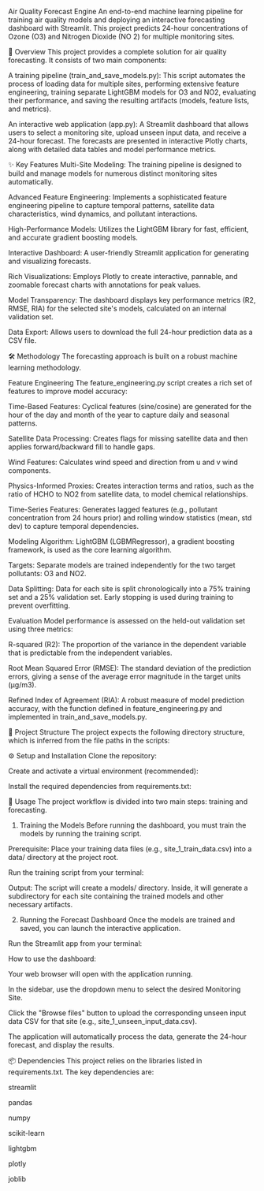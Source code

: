 Air Quality Forecast Engine
An end-to-end machine learning pipeline for training air quality models and deploying an interactive forecasting dashboard with Streamlit. This project predicts 24-hour concentrations of Ozone (O3) and Nitrogen Dioxide (NO 2) for multiple monitoring sites.

📖 Overview
This project provides a complete solution for air quality forecasting. It consists of two main components:

A training pipeline (train_and_save_models.py): This script automates the process of loading data for multiple sites, performing extensive feature engineering, training separate LightGBM models for O3 and NO2​, evaluating their performance, and saving the resulting artifacts (models, feature lists, and metrics).

An interactive web application (app.py): A Streamlit dashboard that allows users to select a monitoring site, upload unseen input data, and receive a 24-hour forecast. The forecasts are presented in interactive Plotly charts, along with detailed data tables and model performance metrics.

✨ Key Features
Multi-Site Modeling: The training pipeline is designed to build and manage models for numerous distinct monitoring sites automatically.


Advanced Feature Engineering: Implements a sophisticated feature engineering pipeline to capture temporal patterns, satellite data characteristics, wind dynamics, and pollutant interactions.

High-Performance Models: Utilizes the LightGBM library for fast, efficient, and accurate gradient boosting models.

Interactive Dashboard: A user-friendly Streamlit application for generating and visualizing forecasts.

Rich Visualizations: Employs Plotly to create interactive, pannable, and zoomable forecast charts with annotations for peak values.

Model Transparency: The dashboard displays key performance metrics (R2, RMSE, RIA) for the selected site's models, calculated on an internal validation set.

Data Export: Allows users to download the full 24-hour prediction data as a CSV file.

🛠️ Methodology
The forecasting approach is built on a robust machine learning methodology.

Feature Engineering
The feature_engineering.py script creates a rich set of features to improve model accuracy:


Time-Based Features: Cyclical features (sine/cosine) are generated for the hour of the day and month of the year to capture daily and seasonal patterns.


Satellite Data Processing: Creates flags for missing satellite data and then applies forward/backward fill to handle gaps.


Wind Features: Calculates wind speed and direction from u and v wind components.


Physics-Informed Proxies: Creates interaction terms and ratios, such as the ratio of HCHO to NO2 from satellite data, to model chemical relationships.


Time-Series Features: Generates lagged features (e.g., pollutant concentration from 24 hours prior) and rolling window statistics (mean, std dev) to capture temporal dependencies.

Modeling
Algorithm: LightGBM (LGBMRegressor), a gradient boosting framework, is used as the core learning algorithm.

Targets: Separate models are trained independently for the two target pollutants: O3 and NO2.

Data Splitting: Data for each site is split chronologically into a 75% training set and a 25% validation set. Early stopping is used during training to prevent overfitting.

Evaluation
Model performance is assessed on the held-out validation set using three metrics:

R-squared (R2): The proportion of the variance in the dependent variable that is predictable from the independent variables.

Root Mean Squared Error (RMSE): The standard deviation of the prediction errors, giving a sense of the average error magnitude in the target units (μg/m3).


Refined Index of Agreement (RIA): A robust measure of model prediction accuracy, with the function defined in feature_engineering.py and implemented in train_and_save_models.py.

📁 Project Structure
The project expects the following directory structure, which is inferred from the file paths in the scripts:

⚙️ Setup and Installation
Clone the repository:

Create and activate a virtual environment (recommended):

Install the required dependencies from requirements.txt:

🚀 Usage
The project workflow is divided into two main steps: training and forecasting.

1. Training the Models
Before running the dashboard, you must train the models by running the training script.

Prerequisite: Place your training data files (e.g., site_1_train_data.csv) into a data/ directory at the project root.

Run the training script from your terminal:

Output: The script will create a models/ directory. Inside, it will generate a subdirectory for each site containing the trained models and other necessary artifacts.

2. Running the Forecast Dashboard
Once the models are trained and saved, you can launch the interactive application.

Run the Streamlit app from your terminal:

How to use the dashboard:

Your web browser will open with the application running.

In the sidebar, use the dropdown menu to select the desired Monitoring Site.

Click the "Browse files" button to upload the corresponding unseen input data CSV for that site (e.g., site_1_unseen_input_data.csv).

The application will automatically process the data, generate the 24-hour forecast, and display the results.

📦 Dependencies
This project relies on the libraries listed in requirements.txt. The key dependencies are:

streamlit

pandas

numpy

scikit-learn

lightgbm

plotly

joblib
